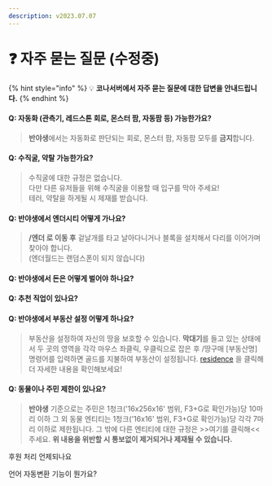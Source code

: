 ```yaml
---
description: v2023.07.07
---
```


# ❓ 자주 묻는 질문 (수정중)

{% hint style="info" %}
💡 **코나서버에서 자주 묻는 질문에 대한 답변을 안내드립니다.**
{% endhint %}

#### **Q: 자동화 (관측기, 레드스톤 회로, 몬스터 팜, 자동팜 등) 가능한가요?**

> **반야생**에서는 자동화로 판단되는 회로, 몬스터 팜, 자동팜 모두를 **금지**합니다.

#### **Q: 수직굴, 약탈 가능한가요?**

> 수직굴에 대한 규정은 없습니다. \
> 다만 다른 유저들을 위해 수직굴을 이용할 때 입구를 막아 주세요!\
> 테러, 약탈을 하게될 시 제재를 받습니다.

#### **Q: 반야생에서 엔더시티 어떻게 가나요?**

> **/엔더 로 이동 후** 겉날개를 타고 날아다니거나 블록을 설치해서 다리를 이어가며 찾아야 합니다.\
> (엔더월드는 랜덤스폰이 되지 않습니다)

#### **Q: 반야생에서 돈은 어떻게 벌어야 하나요?**

>
>
> ####

#### Q: 추천 직업이 있나요?

#### **Q: 반야생에서 부동산 설정 어떻게 하나요?**

> 부동산을 설정하여 자신의 땅을 보호할 수 있습니다. **막대기**를 들고 있는 상태에서 두 곳의 영역을 각각 마우스 좌클릭, 우클릭으로 잡은 후 /땅구매 \[부동산명] 명령어를 입력하면 골드를 지불하여 부동산이 설정됩니다. [residence](../guide/main-contents/residence/ "mention") 을 클릭해 더 자세한 내용을 확인해보세요!

#### **Q: 동물이나 주민 제한이 있나요?**

> **반야생** 기준으로는 주민은 1청크('16x256x16' 범위, F3+G로 확인가능)당 10마리 이하 그 외 동물 엔티티는 1청크('16x16' 범위, F3+G로 확인가능)당 각각 7마리 이하로 제한됩니다. 그 밖에 다른 엔티티에 대한 규정은 >>여기를 클릭해<< 주세요. **위 내용을 위반할 시 통보없이 제거되거나 제재될 수 있습니다.**

후원 처리 언제되나요



언어 자동변환 기능이 뭔가요?



